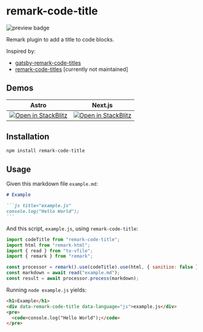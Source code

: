 # remark-code-title

<img alt="preview badge" src="https://img.shields.io/npm/dm/remark-code-title?color=informational&logo=npm">

Remark plugin to add a title to code blocks.

Inspired by:

- [gatsby-remark-code-titles](https://github.com/DSchau/gatsby-remark-code-titles)
- [remark-code-titles](https://github.com/mottox2/remark-code-titles) [currently not maintained]

## Demos

| Astro                                                                                                                                                        | Next.js                                                                                                                                            |
| ------------------------------------------------------------------------------------------------------------------------------------------------------------ | -------------------------------------------------------------------------------------------------------------------------------------------------- |
| [ ![ Open in StackBlitz ](https://developer.stackblitz.com/img/open_in_stackblitz.svg) ](https://stackblitz.com/edit/astro-remark-code-title?file=README.md) | [ ![ Open in StackBlitz ](https://developer.stackblitz.com/img/open_in_stackblitz.svg) ](https://stackblitz.com/edit/github-sf5q11?file=README.md) |

## Installation

```bash
npm install remark-code-title
```

## Usage

Given this markdown file `example.md`:

````markdown
# Example

```js title="example.js"
console.log("Hello World");
```
````

And this script, `example.js`, using `remark-code-title`:

```js
import codeTitle from "remark-code-title";
import html from "remark-html";
import { read } from "to-vfile";
import { remark } from "remark";

const processor = remark().use(codeTitle).use(html, { sanitize: false });
const markdown = await read("example.md");
const result = await processor.process(markdown);
```

Running `node example.js` yields:

```html
<h1>Example</h1>
<div data-remark-code-title data-language="js">example.js</div>
<pre>
  <code>console.log("Hello World");</code>
</pre>
```
